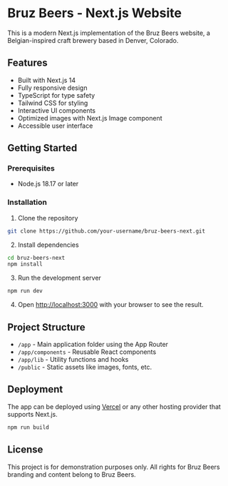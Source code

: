# Bruz Beers - Next.js Website

This is a modern Next.js implementation of the Bruz Beers website, a Belgian-inspired craft brewery based in Denver, Colorado.

## Features

- Built with Next.js 14
- Fully responsive design
- TypeScript for type safety
- Tailwind CSS for styling
- Interactive UI components
- Optimized images with Next.js Image component
- Accessible user interface

## Getting Started

### Prerequisites

- Node.js 18.17 or later

### Installation

1. Clone the repository
```bash
git clone https://github.com/your-username/bruz-beers-next.git
```

2. Install dependencies
```bash
cd bruz-beers-next
npm install
```

3. Run the development server
```bash
npm run dev
```

4. Open [http://localhost:3000](http://localhost:3000) with your browser to see the result.

## Project Structure

- `/app` - Main application folder using the App Router
- `/app/components` - Reusable React components
- `/app/lib` - Utility functions and hooks
- `/public` - Static assets like images, fonts, etc.

## Deployment

The app can be deployed using [Vercel](https://vercel.com/) or any other hosting provider that supports Next.js.

```bash
npm run build
```

## License

This project is for demonstration purposes only. All rights for Bruz Beers branding and content belong to Bruz Beers.
